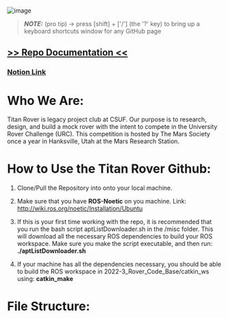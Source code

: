 ![image](https://user-images.githubusercontent.com/61986930/173752577-db18484f-253b-4a7e-9811-9aff7d09e106.png)
> **_NOTE:_** (pro tip) -> press [shift] + ['/']  (the '?' key) to bring up a keyboard shortcuts window for any GitHub page
## [>> Repo Documentation <<](https://github.com/titan-rover/2022-3_Rover_Code_Base/tree/main/%60documentation)
### [Notion Link](https://www.notion.so/titan-rover/Titan-Rover-Central-50ae737aff554f5998bd6ab5c1cf5322)

# Who We Are:
Titan Rover is legacy project club at CSUF. Our purpose is to research, design, and build a mock rover with the intent to compete in the University Rover Challenge (URC). This competition is hosted by The Mars Society once a year in Hanksville, Utah at the Mars Research Station. 


# How to Use the Titan Rover Github:
1. Clone/Pull the Repository into onto your local machine.
 
2. Make sure that you have **ROS-Noetic** on you machine. Link: http://wiki.ros.org/noetic/Installation/Ubuntu

3. If this is your first time working with the repo, it is recommended that you run the bash script aptListDownloader.sh in the /misc folder. This will download all the necessary ROS dependencies to build your ROS workspace. Make sure you make the script executable, and then run: **./aptListDownloader.sh**

4. If your machine has all the dependencies necessary, you should be able to build the ROS workspace in 2022-3_Rover_Code_Base/catkin_ws using: **catkin_make**


# File Structure:
